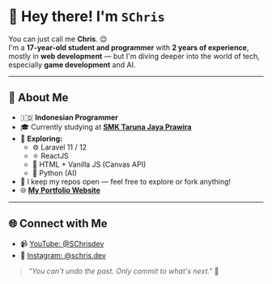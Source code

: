 # 👋 Hey there! I'm **`SChris`**

You can just call me **Chris**. 😌  
I'm a **17-year-old student and programmer** with **2 years of experience**, mostly in **web development** — but I'm diving deeper into the world of tech, especially **game development** and AI.

---

## 🌟 About Me

- 🇮🇩 **Indonesian Programmer**
- 🎓 Currently studying at [**SMK Taruna Jaya Prawira**](https://smktjp.sch.id/hm/)
- 🌱 **Exploring:**
  - ⚙️ Laravel 11 / 12
  - ⚛️ ReactJS
  - 🎨 HTML + Vanilla JS (Canvas API)
  - 🐍 Python (AI)
- 📂 I keep my repos open — feel free to explore or fork anything!
- 🌐 [**My Portfolio Website**](https://schris.vercel.app)

---

## 🌐 Connect with Me

- 📹 [YouTube: @SChrisdev](https://www.youtube.com/@SChrisdev)
- 📸 [Instagram: @schris.dev](https://www.instagram.com/schris.dev)

> _"You can't undo the past. Only commit to what's next."_ 🐥
